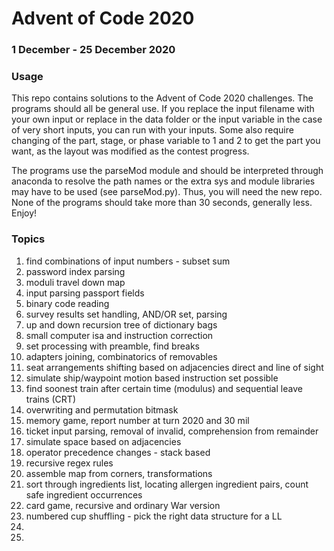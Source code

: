 # Advent of Code 2020
### 1 December - 25 December 2020

### Usage
This repo contains solutions to the Advent of Code 2020 challenges. The programs should all be general use.
If you replace the input filename with your own input or replace in the data folder or the input variable in
the case of very short inputs, you can run with your inputs. Some also require changing of the part, stage,
or phase variable to 1 and 2 to get the part you want, as the layout was modified as the contest progress. 

The programs use the parseMod module and should be interpreted through anaconda to resolve the path names or the extra
sys and module libraries may have to be used (see parseMod.py). Thus, you will need the new repo. None of the
programs should take more than 30 seconds, generally less. Enjoy!

### Topics
1. find combinations of input numbers - subset sum
2. password index parsing
3. moduli travel down map
4. input parsing passport fields
5. binary code reading
6. survey results set handling, AND/OR set, parsing
7. up and down recursion tree of dictionary bags
8. small computer isa and instruction correction
9. set processing with preamble, find breaks
10. adapters joining, combinatorics of removables
11. seat arrangements shifting based on adjacencies direct and line of sight
12. simulate ship/waypoint motion based instruction set possible
13. find soonest train after certain time (modulus) and sequential leave trains (CRT)
14. overwriting and permutation bitmask
15. memory game, report number at turn 2020 and 30 mil
16. ticket input parsing, removal of invalid, comprehension from remainder
17. simulate space based on adjacencies
18. operator precedence changes - stack based
19. recursive regex rules
20. assemble map from corners, transformations
21. sort through ingredients list, locating allergen ingredient pairs, count safe ingredient occurrences
22. card game, recursive and ordinary War version
23. numbered cup shuffling - pick the right data structure for a LL
24. 
25. 